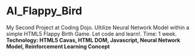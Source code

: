 # AI_Flappy_Bird
My Second Project at Coding Dojo.
Ultilize Neural Network Model within a simple HTML5 Flappy Birth Game.
Let code and learn!.
Time: 1 week.
**Technology: HTML5 Cavas, HTML DOM, Javascript, Neural Network Model, Reinforcement Learning Concept**

